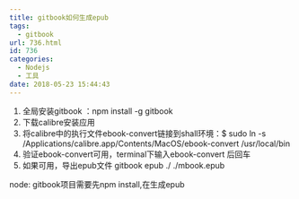 ```yaml
---
title: gitbook如何生成epub
tags:
  - gitbook
url: 736.html
id: 736
categories:
  - Nodejs
  - 工具
date: 2018-05-23 15:44:43
---
```


1.  全局安装gitbook ：npm install -g gitbook
2.  下载calibre安装应用
3.  将calibre中的执行文件ebook-convert链接到shall环境：$ sudo ln -s /Applications/calibre.app/Contents/MacOS/ebook-convert /usr/local/bin
4.  验证ebook-convert可用，terminal下输入ebook-convert 后回车
5.  如果可用，导出epub文件 gitbook epub ./ ./mbook.epub

node: gitbook项目需要先npm install,在生成epub